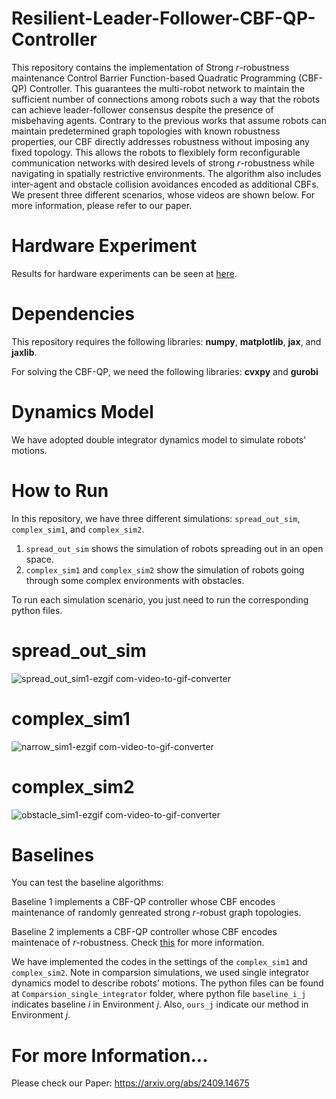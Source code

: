 # Resilient-Leader-Follower-CBF-QP-Controller

This repository contains the implementation of Strong $r$-robustness maintenance Control Barrier Function-based Quadratic Programming (CBF-QP) Controller. This guarantees the multi-robot network to maintain the sufficient number of connections among robots such a way that the robots can achieve leader-follower consensus despite the presence of misbehaving agents. Contrary to the previous works that assume robots can maintain predetermined graph topologies with known robustness properties, our CBF directly addresses robustness without imposing any fixed topology. This allows the robots to flexiblely form reconfigurable communication networks with desired levels of strong $r$-robustness while navigating in spatially restrictive environments. The algorithm also includes inter-agent and obstacle collision avoidances encoded as additional CBFs. We present three different scenarios, whose videos are shown below. For more information, please refer to our paper.

# Hardware Experiment
Results for hardware experiments can be seen at [here](https://youtu.be/LHm5FXdm3-o).


# Dependencies
This repository requires the following libraries: **numpy**, **matplotlib**, **jax**, and **jaxlib**.

For solving the CBF-QP, we need the following libraries: **cvxpy** and **gurobi**

# Dynamics Model
We have adopted double integrator dynamics model to simulate robots' motions. 

# How to Run
In this repository, we have three different simulations: `spread_out_sim`, `complex_sim1`, and `complex_sim2`.
1) `spread_out_sim` shows the simulation of robots spreading out in an open space.
2) `complex_sim1` and `complex_sim2` show the simulation of robots going through some complex environments with obstacles.

To run each simulation scenario, you just need to run the corresponding python files. 
# spread_out_sim
![spread_out_sim1-ezgif com-video-to-gif-converter](https://github.com/user-attachments/assets/c1151031-1a52-4621-9690-326304b47911)


# complex_sim1
 ![narrow_sim1-ezgif com-video-to-gif-converter](https://github.com/user-attachments/assets/564559c2-b1f4-4322-9ec6-9f74881e25c0)

# complex_sim2
![obstacle_sim1-ezgif com-video-to-gif-converter](https://github.com/user-attachments/assets/b2b1a954-8686-45b9-9c8b-83128c1fa3a6)


# Baselines
You can test the baseline algorithms:

Baseline 1 implements a CBF-QP controller whose CBF encodes maintenance of randomly genreated strong $r$-robust graph topologies.

Baseline 2 implements a CBF-QP controller whose CBF encodes maintenace of $r$-robustness. Check [this](https://ieeexplore.ieee.org/document/10354416) for more information.

We have implemented the codes in the settings of the `complex_sim1` and `complex_sim2`. Note in comparsion simulations, we used single integrator dynamics model to describe robots' motions.
The python files can be found at `Comparsion_single_integrator` folder, where python file `baseline_i_j` indicates baseline $i$ in Environment $j$. Also, `ours_j` indicate our method in Environment $j$.

# For more Information...
Please check our Paper: https://arxiv.org/abs/2409.14675








